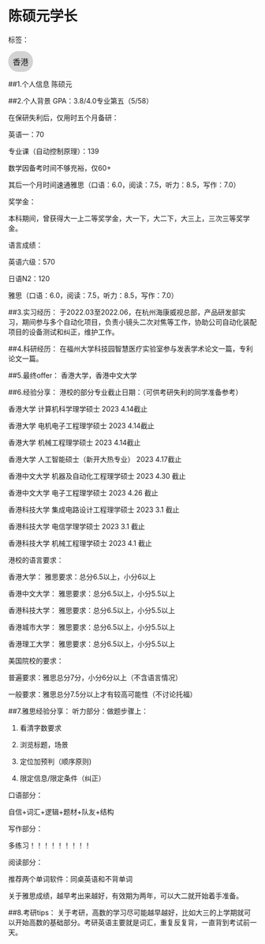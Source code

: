 # 陈硕元学长

标签：
<a href="https://fzu-fly.online/flying/jk/" target="_blank">
  <div class="box">
    <div class="text">香港</div>
  </div>
</a>

<style>
.box {
  display: inline-block;
  border: 1px solid lightgray; /* 边框颜色 */
  padding: 8px;
  border-radius: 20px; /* 弧度大小 */
  background-color: lightgray; /* 默认背景色 */
  transition: background-color 0.3s ease; /* 添加过渡效果 */
}

.box:hover {
  background-color: #7E56C2; /* 鼠标悬停时的背景色 */
}

.text {
  font-size: 16px;
  text-align: center;
}
</style>

<style>
a[style] {
  position: relative;
}

a[style]:hover {
  background-color: purple;
}
</style>

##1.个人信息
陈硕元

##2.个人背景
GPA：3.8/4.0专业第五（5/58）

在保研失利后，仅用时五个月备研：

英语一：70

专业课（自动控制原理）：139

数学因备考时间不够充裕，仅60+

其后一个月时间速通雅思（口语：6.0，阅读：7.5，听力：8.5，写作：7.0）

奖学金：

本科期间，曾获得大一上二等奖学金，大一下，大二下，大三上，三次三等奖学金。

语言成绩：

英语六级：570

日语N2：120

雅思（口语：6.0，阅读：7.5，听力：8.5，写作：7.0）

##3.实习经历：
于2022.03至2022.06，在杭州海康威视总部，产品研发部实习，期间参与多个自动化项目，负责小镜头二次对焦等工作，协助公司自动化装配项目的设备测试和纠正，维护工作。

##4.科研经历：
在福州大学科技园智慧医疗实验室参与发表学术论文一篇，专利论文一篇。

##5.最终offer：
香港大学，香港中文大学

##6.经验分享：
  港校的部分专业截止日期：（可供考研失利的同学准备参考）

  香港大学 计算机科学理学硕士               2023 4.14截止

  香港大学 电机电子工程理学硕士             2023 4.14截止

香港大学 机械工程理学硕士                 2023 4.14截止

  香港大学 人工智能硕士（新开大热专业）     2023 4.17截止

香港中文大学 机器及自动化工程理学硕士        2023 4.30 截止

香港中文大学 电子工程理学硕士                2023 4.26 截止

香港科技大学 集成电路设计工程理学硕士        2023 3.1 截止

香港科技大学 电信学理学硕士                  2023 3.1 截止

香港科技大学 机械工程理学硕士                2023 4.1 截止

港校的语言要求：

香港大学：         雅思要求：总分6.5以上，小分6以上

香港中文大学：     雅思要求：总分6.5以上，小分5.5以上

香港科技大学：     雅思要求：总分6.5以上，小分5.5以上

香港城市大学：     雅思要求：总分6.5以上，小分5.5以上

香港理工大学：     雅思要求：总分6.5以上，小分5.5以上

美国院校的要求：

普遍要求：雅思总分7分，小分6分以上（不含语言情况）

一般要求：雅思总分7.5分以上才有较高可能性（不讨论托福）


##7.雅思经验分享：
   听力部分：做题步骤上：

1.	看清字数要求

2.	浏览标题，场景

3.	定位加预判（顺序原则)

4.	限定信息/限定条件（纠正）

口语部分：

自信+词汇+逻辑+题材+队友+结构

写作部分：

 多练习！！！！！！！！！

阅读部分：

推荐两个单词软件：同桌英语和不背单词

关于雅思成绩，越早考出来越好，有效期为两年，可以大二就开始着手准备。

##8.考研tips：
关于考研，高数的学习尽可能越早越好，比如大三的上学期就可以开始高数的基础部分。考研英语主要就是词汇，重复反复背，一直背到考试前一天。
